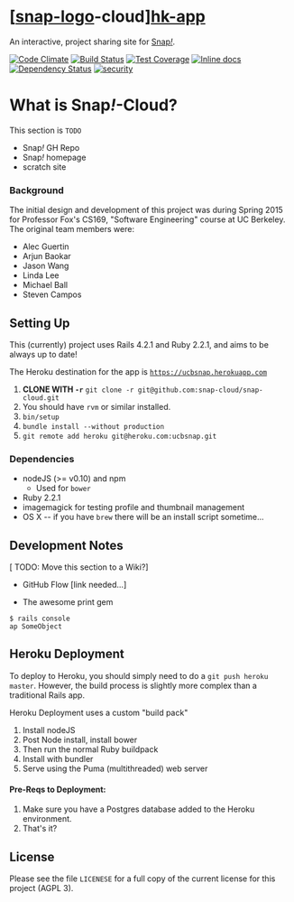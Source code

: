 # [[snap-logo](app/assets/images/snap-logo.png)-cloud][hk-app]
An interactive, project sharing site for [Snap<i>!</i>][sbe].

[![Code Climate](https://codeclimate.com/github/snap-cloud/snap-cloud/badges/gpa.svg)](https://codeclimate.com/github/snap-cloud/snap-cloud) [![Build Status](https://travis-ci.org/snap-cloud/snap-cloud.svg?branch=master)](https://travis-ci.org/snap-cloud/snap-cloud) [![Test Coverage](https://codeclimate.com/github/snap-cloud/snap-cloud/badges/coverage.svg)](https://codeclimate.com/github/snap-cloud/snap-cloud) [![Inline docs](http://inch-ci.org/github/snap-cloud/snap-cloud.svg?branch=master)](http://inch-ci.org/github/snap-cloud/snap-cloud) [![Dependency Status](https://gemnasium.com/snap-cloud/snap-cloud.svg)](https://gemnasium.com/snap-cloud/snap-cloud) [![security](https://hakiri.io/github/snap-cloud/snap-cloud/master.svg)](https://hakiri.io/github/snap-cloud/snap-cloud/master)

# What is Snap<i>!</i>-Cloud?
This section is `TODO`
- Snap<i>!</i> GH Repo
- Snap<i>!</i> homepage
- scratch site

### Background
The initial design and development of this project was during Spring 2015 for Professor Fox's CS169, "Software Engineering" course at UC Berkeley. The original team members were:

* Alec Guertin
* Arjun Baokar
* Jason Wang
* Linda Lee
* Michael Ball
* Steven Campos

## Setting Up
This (currently) project uses Rails 4.2.1 and Ruby 2.2.1, and aims to be always
up to date!

The Heroku destination for the app is [`https://ucbsnap.herokuapp.com`][hk-app]

1. **CLONE WITH `-r`** `git clone -r git@github.com:snap-cloud/snap-cloud.git`
1. You should have `rvm` or similar installed.
1. `bin/setup`
2. `bundle install --without production`
3. `git remote add heroku git@heroku.com:ucbsnap.git`

### Dependencies
* nodeJS (>= v0.10) and npm
	* Used for `bower`
* Ruby 2.2.1
* imagemagick for testing profile and thumbnail management
* OS X -- if you have `brew` there will be an install script sometime...

## Development Notes
[ TODO: Move this section to a Wiki?]

* GitHub Flow [link needed...]

* The awesome print gem
```
$ rails console
ap SomeObject
```

## Heroku Deployment
To deploy to Heroku, you should simply need to do a `git push heroku master`. However, the build process is slightly more complex than a traditional Rails app.

Heroku Deployment uses a custom "build pack"
1. Install nodeJS
2. Post Node install, install bower
3. Then run the normal Ruby buildpack
4. Install with bundler
5. Serve using the Puma (multithreaded) web server

#### Pre-Reqs to Deployment:
1. Make sure you have a Postgres database added to the Heroku environment.
2. That's it?

## License
Please see the file `LICENESE` for a full copy of the current license for this project (AGPL 3).

[hk-app]: https://ucbsnap.herokuapp.com
[sbe]: http://snap.berkeley.edu
[wiki]: https://github.com/snap-cloud/snap-cloud/wiki/Iteration-0-Deliverables
